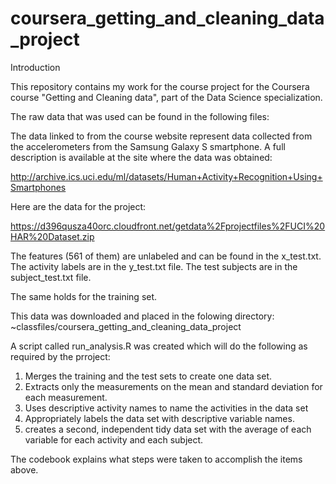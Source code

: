 coursera_getting_and_cleaning_data_project
==========================================

Introduction

This repository contains my work for the course project for the Coursera course "Getting and Cleaning data", part of the Data Science specialization. 

The  raw data that was used can be found in the following files:

The data linked to from the course website represent data collected from the accelerometers from the Samsung Galaxy S smartphone. A full description is available at the site where the data was obtained: 

http://archive.ics.uci.edu/ml/datasets/Human+Activity+Recognition+Using+Smartphones 

Here are the data for the project: 

https://d396qusza40orc.cloudfront.net/getdata%2Fprojectfiles%2FUCI%20HAR%20Dataset.zip 


The features (561 of them) are unlabeled and can be found in the x_test.txt. The activity labels are in the y_test.txt file. The test subjects are in the subject_test.txt file.

The same holds for the training set.

This data was downloaded and placed in the folowing directory: ~classfiles/coursera_getting_and_cleaning_data_project


A script called run_analysis.R was created which will do the following as required by the prroject: 

1)   Merges the training and the test sets to create one data set.
2)   Extracts only the measurements on the mean and standard deviation for each measurement. 
3)   Uses descriptive activity names to name the activities in the data set
4)   Appropriately labels the data set with descriptive variable names. 
5)   creates a second, independent tidy data set with the average of each variable for each activity and each subject.


The codebook explains what steps were taken to accomplish the items above.
